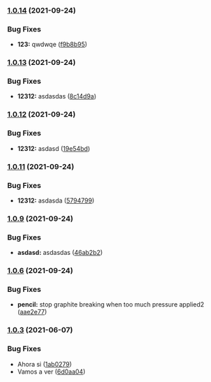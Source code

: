 ### [1.0.14](https://github.com/gquiles-perez911/npm-automated-release/compare/v1.0.13...v1.0.14) (2021-09-24)


### Bug Fixes

* **123:** qwdwqe ([f9b8b95](https://github.com/gquiles-perez911/npm-automated-release/commit/f9b8b9536e01a92755d16e038aebe9cf57de2ab1))

### [1.0.13](https://github.com/gquiles-perez911/npm-automated-release/compare/v1.0.12...v1.0.13) (2021-09-24)


### Bug Fixes

* **12312:** asdasdas ([8c14d9a](https://github.com/gquiles-perez911/npm-automated-release/commit/8c14d9a75be45c399bc8201c1861c5270b8d6920))

### [1.0.12](https://github.com/gquiles-perez911/npm-automated-release/compare/v1.0.11...v1.0.12) (2021-09-24)


### Bug Fixes

* **12312:** asdasd ([19e54bd](https://github.com/gquiles-perez911/npm-automated-release/commit/19e54bdb639cd8c1d861ef62e92eb5d1824bacdf))

### [1.0.11](https://github.com/gquiles-perez911/npm-automated-release/compare/v1.0.10...v1.0.11) (2021-09-24)


### Bug Fixes

* **12312:** asdasda ([5794799](https://github.com/gquiles-perez911/npm-automated-release/commit/5794799b952c07be241b6e49ef22ba81ea08e721))

### [1.0.9](https://github.com/gquiles-perez911/npm-automated-release/compare/v1.0.8...v1.0.9) (2021-09-24)


### Bug Fixes

* **asdasd:** asdasdas ([46ab2b2](https://github.com/gquiles-perez911/npm-automated-release/commit/46ab2b279862035528864aeb56f83dc15d97389a))

### [1.0.6](https://github.com/gquiles-perez911/npm-automated-release/compare/v1.0.5...v1.0.6) (2021-09-24)


### Bug Fixes

* **pencil:** stop graphite breaking when too much pressure applied2 ([aae2e77](https://github.com/gquiles-perez911/npm-automated-release/commit/aae2e7741298f7ad1ef9e245fde6b49c484649cc))

### [1.0.3](https://github.com/gquiles-perez911/npm-automated-release/compare/v1.0.2...v1.0.3) (2021-06-07)


### Bug Fixes

* Ahora si ([1ab0279](https://github.com/gquiles-perez911/npm-automated-release/commit/1ab027949112d5cc3066327a267c0720569092bf))
* Vamos a ver ([6d0aa04](https://github.com/gquiles-perez911/npm-automated-release/commit/6d0aa04e3910e7931b6ee65dbaaf2a42d0ce3300))
